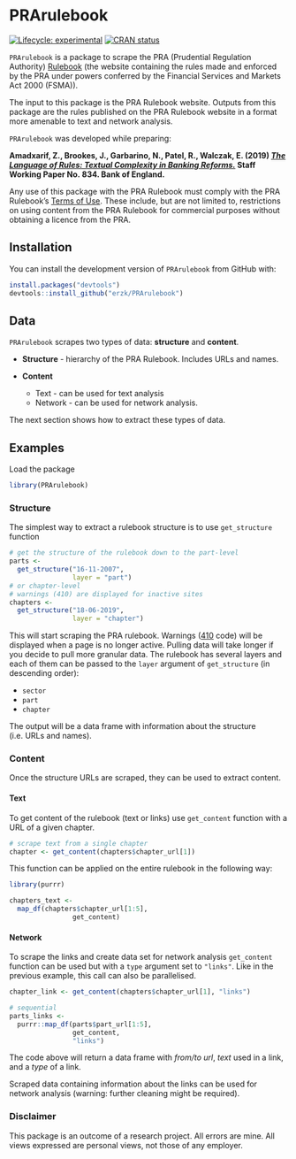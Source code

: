 
# PRArulebook

<!-- badges: start -->

[![Lifecycle:
experimental](https://img.shields.io/badge/lifecycle-experimental-orange.svg)](https://www.tidyverse.org/lifecycle/#experimental)
[![CRAN
status](https://www.r-pkg.org/badges/version/PRArulebook)](https://cran.r-project.org/package=PRArulebook)
<!-- badges: end -->

`PRArulebook` is a package to scrape the PRA (Prudential Regulation
Authority) [Rulebook](http://www.prarulebook.co.uk/) (the website
containing the rules made and enforced by the PRA under powers conferred
by the Financial Services and Markets Act 2000 (FSMA)).

The input to this package is the PRA Rulebook website. Outputs from this
package are the rules published on the PRA Rulebook website in a format
more amenable to text and network analysis.

`PRArulebook` was developed while preparing:

**Amadxarif, Z., Brookes, J., Garbarino, N., Patel, R., Walczak, E.
(2019) *[The Language of Rules: Textual Complexity in Banking
Reforms.](https://www.bankofengland.co.uk/working-paper/staff-working-papers)*
Staff Working Paper No. 834. Bank of England.**

Any use of this package with the PRA Rulebook must comply with the PRA
Rulebook’s [Terms of Use](http://www.prarulebook.co.uk/terms-of-use).
These include, but are not limited to, restrictions on using content
from the PRA Rulebook for commercial purposes without obtaining a
licence from the PRA.

## Installation

You can install the development version of `PRArulebook` from GitHub
with:

``` r
install.packages("devtools")
devtools::install_github("erzk/PRArulebook")
```

## Data

`PRArulebook` scrapes two types of data: **structure** and **content**.

  - **Structure** - hierarchy of the PRA Rulebook. Includes URLs and
    names.

  - **Content**
    
      - Text - can be used for text analysis
      - Network - can be used for network analysis.

The next section shows how to extract these types of data.

## Examples

Load the package

``` r
library(PRArulebook)
```

### Structure

The simplest way to extract a rulebook structure is to use
`get_structure` function

``` r
# get the structure of the rulebook down to the part-level
parts <-
  get_structure("16-11-2007",
                layer = "part")
# or chapter-level
# warnings (410) are displayed for inactive sites
chapters <-
  get_structure("18-06-2019",
                layer = "chapter")
```

This will start scraping the PRA rulebook. Warnings
([410](https://en.wikipedia.org/wiki/List_of_HTTP_status_codes) code)
will be displayed when a page is no longer active. Pulling data will
take longer if you decide to pull more granular data. The rulebook has
several layers and each of them can be passed to the `layer` argument of
`get_structure` (in descending order):

  - `sector`
  - `part`
  - `chapter`

The output will be a data frame with information about the structure
(i.e. URLs and names).

### Content

Once the structure URLs are scraped, they can be used to extract
content.

#### Text

To get content of the rulebook (text or links) use `get_content`
function with a URL of a given chapter.

``` r
# scrape text from a single chapter
chapter <- get_content(chapters$chapter_url[1])
```

This function can be applied on the entire rulebook in the following
way:

``` r
library(purrr)

chapters_text <-
  map_df(chapters$chapter_url[1:5],
                get_content)
```

#### Network

To scrape the links and create data set for network analysis
`get_content` function can be used but with a `type` argument set to
`"links"`. Like in the previous example, this call can also be
parallelised.

``` r
chapter_link <- get_content(chapters$chapter_url[1], "links")

# sequential
parts_links <-
  purrr::map_df(parts$part_url[1:5],
                get_content,
                "links")
```

The code above will return a data frame with *from/to url*, *text* used
in a link, and a *type* of a link.

Scraped data containing information about the links can be used for
network analysis (warning: further cleaning might be required).

### Disclaimer

This package is an outcome of a research project. All errors are mine.
All views expressed are personal views, not those of any employer.
